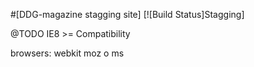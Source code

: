 #[DDG-magazine stagging site] [![Build Status]Stagging]


@TODO IE8 >= Compatibility

browsers:
webkit
moz
o
ms

